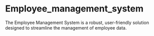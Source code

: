 # Employee_management_system
 The Employee Management System is a robust, user-friendly solution designed to streamline the management of employee data.
